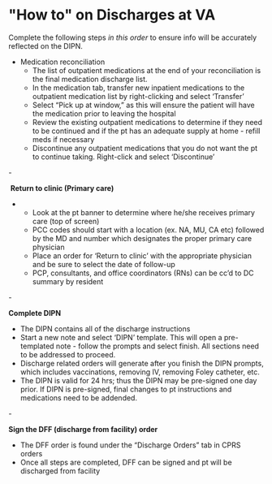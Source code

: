 # "How to" on Discharges at VA
 
Complete the following steps *in this order* to ensure info will be
accurately reflected on the DIPN.

-   Medication reconciliation
    -   The list of outpatient medications at the end of your
        reconciliation is the final medication discharge list.
    -   In the medication tab, transfer new inpatient medications to the
        outpatient medication list by right-clicking and select
        ‘Transfer’
    -   Select “Pick up at window,” as this will ensure the patient will
        have the medication prior to leaving the hospital
    -   Review the existing outpatient medications to determine if they
        need to be continued and if the pt has an adequate supply at
        home - refill meds if necessary
    -   Discontinue any outpatient medications that you do not want the
        pt to continue taking. Right-click and select ‘Discontinue’

\-

​​​​​ **Return to clinic (Primary care)**

-   -   Look at the pt banner to determine where he/she receives primary
        care (top of screen)
    -   PCC codes should start with a location (ex. NA, MU, CA etc)
        followed by the MD and number which designates the proper
        primary care physician
    -   Place an order for ‘Return to clinic’ with the appropriate
        physician and be sure to select the date of follow-up
    -   PCP, consultants, and office coordinators (RNs) can be cc’d to
        DC summary by resident

\-

**Complete DIPN**

-   The DIPN contains all of the discharge instructions
-   Start a new note and select ‘DIPN’ template. This will open a
    pre-templated note - follow the prompts and select finish. All
    sections need to be addressed to proceed.
-   Discharge related orders will generate after you finish the DIPN
    prompts, which includes vaccinations, removing IV, removing Foley
    catheter, etc.
-   The DIPN is valid for 24 hrs; thus the DIPN may be pre-signed one
    day prior. If DIPN is pre-signed, final changes to pt instructions
    and medications need to be addended.

\-

**Sign the DFF (discharge from facility) order**

-   The DFF order is found under the “Discharge Orders” tab in CPRS
    orders
-   Once all steps are completed, DFF can be signed and pt will be
    discharged from facility
